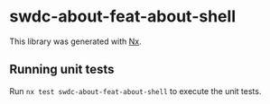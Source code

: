 # swdc-about-feat-about-shell

This library was generated with [Nx](https://nx.dev).

## Running unit tests

Run `nx test swdc-about-feat-about-shell` to execute the unit tests.
